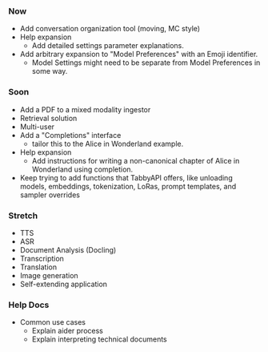 ### Now
* Add conversation organization tool (moving, MC style)
* Help expansion
    * Add detailed settings parameter explanations.
* Add arbitrary expansion to "Model Preferences" with an Emoji identifier.
    * Model Settings might need to be separate from Model Preferences in some way.

### Soon
* Add a PDF to a mixed modality ingestor
* Retrieval solution
* Multi-user
* Add a "Completions" interface
    * tailor this to the Alice in Wonderland example.
* Help expansion
    * Add instructions for writing a non-canonical chapter of Alice in Wonderland using completion.
* Keep trying to add functions that TabbyAPI offers, like unloading models, embeddings, tokenization, LoRas, prompt templates, and sampler overrides

### Stretch
* TTS
* ASR
* Document Analysis (Docling)
* Transcription 
* Translation
* Image generation
* Self-extending application

### Help Docs
* Common use cases
    * Explain aider process
    * Explain interpreting technical documents